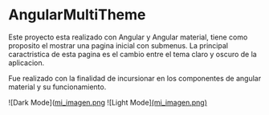 # AngularMultiTheme

Este proyecto esta realizado con Angular y Angular material, tiene como proposito el mostrar una pagina inicial con submenus. La principal caractristica de esta pagina es el cambio entre el tema claro y oscuro de la aplicacion.

Fue realizado con la finalidad de incursionar en los componentes de angular material y su funcionamiento.

![Dark Mode]([mi_imagen.png](https://github.com/Orianig/angular-multi-theme/blob/main/src/assets/Multi-theme-dark.JPG)
![Light Mode][(mi_imagen.png)](https://github.com/Orianig/angular-multi-theme/blob/main/src/assets/Multi-theme-light.JPG)

